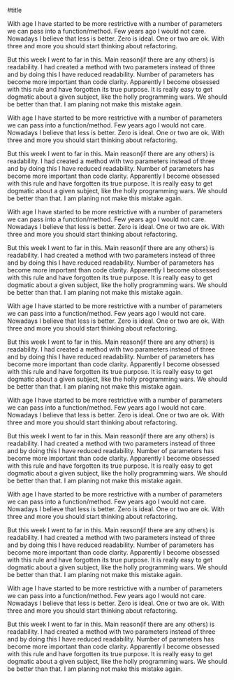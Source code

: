 #title

With age I have started to be more restrictive with a number of parameters we can pass into a function/method.
Few years ago I would not care. Nowadays I believe that less is better. Zero is ideal. One or two are ok.
With three and more you should 
start thinking about refactoring.


But this week I went to far in this. Main reason(if there are any others) is readability.
I had created a method with two parameters instead of three and
by doing this I have reduced readability. Number of parameters has become more important than code clarity.
Apparently I become obsessed with this rule and have forgotten its true purpose. It is really
easy to get dogmatic about a given subject, like the holly programming wars.
We should be better than that. I am planing not make this mistake again.


With age I have started to be more restrictive with a number of parameters we can pass into a function/method.
Few years ago I would not care. Nowadays I believe that less is better. Zero is ideal. One or two are ok.
With three and more you should 
start thinking about refactoring.


But this week I went to far in this. Main reason(if there are any others) is readability.
I had created a method with two parameters instead of three and
by doing this I have reduced readability. Number of parameters has become more important than code clarity.
Apparently I become obsessed with this rule and have forgotten its true purpose. It is really
easy to get dogmatic about a given subject, like the holly programming wars.
We should be better than that. I am planing not make this mistake again.



With age I have started to be more restrictive with a number of parameters we can pass into a function/method.
Few years ago I would not care. Nowadays I believe that less is better. Zero is ideal. One or two are ok.
With three and more you should 
start thinking about refactoring.


But this week I went to far in this. Main reason(if there are any others) is readability.
I had created a method with two parameters instead of three and
by doing this I have reduced readability. Number of parameters has become more important than code clarity.
Apparently I become obsessed with this rule and have forgotten its true purpose. It is really
easy to get dogmatic about a given subject, like the holly programming wars.
We should be better than that. I am planing not make this mistake again.



With age I have started to be more restrictive with a number of parameters we can pass into a function/method.
Few years ago I would not care. Nowadays I believe that less is better. Zero is ideal. One or two are ok.
With three and more you should 
start thinking about refactoring.


But this week I went to far in this. Main reason(if there are any others) is readability.
I had created a method with two parameters instead of three and
by doing this I have reduced readability. Number of parameters has become more important than code clarity.
Apparently I become obsessed with this rule and have forgotten its true purpose. It is really
easy to get dogmatic about a given subject, like the holly programming wars.
We should be better than that. I am planing not make this mistake again.


With age I have started to be more restrictive with a number of parameters we can pass into a function/method.
Few years ago I would not care. Nowadays I believe that less is better. Zero is ideal. One or two are ok.
With three and more you should 
start thinking about refactoring.


But this week I went to far in this. Main reason(if there are any others) is readability.
I had created a method with two parameters instead of three and
by doing this I have reduced readability. Number of parameters has become more important than code clarity.
Apparently I become obsessed with this rule and have forgotten its true purpose. It is really
easy to get dogmatic about a given subject, like the holly programming wars.
We should be better than that. I am planing not make this mistake again.


With age I have started to be more restrictive with a number of parameters we can pass into a function/method.
Few years ago I would not care. Nowadays I believe that less is better. Zero is ideal. One or two are ok.
With three and more you should 
start thinking about refactoring.


But this week I went to far in this. Main reason(if there are any others) is readability.
I had created a method with two parameters instead of three and
by doing this I have reduced readability. Number of parameters has become more important than code clarity.
Apparently I become obsessed with this rule and have forgotten its true purpose. It is really
easy to get dogmatic about a given subject, like the holly programming wars.
We should be better than that. I am planing not make this mistake again.



With age I have started to be more restrictive with a number of parameters we can pass into a function/method.
Few years ago I would not care. Nowadays I believe that less is better. Zero is ideal. One or two are ok.
With three and more you should 
start thinking about refactoring.


But this week I went to far in this. Main reason(if there are any others) is readability.
I had created a method with two parameters instead of three and
by doing this I have reduced readability. Number of parameters has become more important than code clarity.
Apparently I become obsessed with this rule and have forgotten its true purpose. It is really
easy to get dogmatic about a given subject, like the holly programming wars.
We should be better than that. I am planing not make this mistake again.




